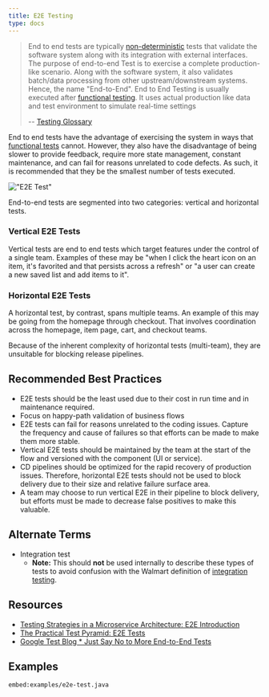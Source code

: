 ```yaml
---
title: E2E Testing
type: docs
---
```


> End to end tests are typically [non-deterministic](/testing/glossary#non-deterministic-test) tests that validate the software system along with its integration with external interfaces. The purpose of end-to-end Test is to exercise a complete production-like scenario. Along with the software system, it also validates batch/data processing from other upstream/downstream systems. Hence, the name "End-to-End". End to End Testing is usually executed after [functional testing](/testing/glossary#functional-test). It uses actual production like data and test environment to simulate real-time settings
>
> -- [Testing Glossary](/testing/glossary#end-to-end-test)

End to end tests have the advantage of exercising the system in ways that [functional tests](glossary#functional-test) cannot. However, they also have
the disadvantage of being slower to provide feedback, require more state management, constant maintenance, and can fail for reasons unrelated to code defects. As such, it is recommended
that they be the smallest number of tests executed.

!["E2E Test"](/images/testing-images/e2e-test.png)

End-to-end tests are segmented into two categories: vertical and horizontal tests. 

### Vertical E2E Tests
Vertical tests are end to end tests which target features under the control of a single team. Examples of these may be "when I click the heart icon on an item, it's favorited and that persists across a refresh" or "a user can create a new saved list and add items to it".

### Horizontal E2E Tests
A horizontal test, by contrast, spans multiple teams. An example of this may be going from the homepage through checkout. That involves coordination across the homepage, item page, cart, and checkout teams.

Because of the inherent complexity of horizontal tests (multi-team), they are unsuitable for blocking release pipelines.

## Recommended Best Practices

* E2E tests should be the least used due to their cost in run time and in maintenance required. 
* Focus on happy-path validation of business flows
* E2E tests can fail for reasons unrelated to the coding issues. Capture the frequency and cause of failures so that efforts can be made to make them more stable.
* Vertical E2E tests should be maintained by the team at the start of the flow and versioned with the component (UI or service).
* CD pipelines should be optimized for the rapid recovery of production issues. Therefore, horizontal E2E tests should not be used to block delivery due to their size and relative failure surface area. 
* A team may choose to run vertical E2E in their pipeline to block delivery, but efforts must be made to decrease false positives to make this valuable.

## Alternate Terms

- Integration test
  - **Note:** This should **not** be used internally to describe these types of tests to avoid confusion with the Walmart definition of [integration testing](glossary#integration-test).

## Resources

- [Testing Strategies in a Microservice Architecture: E2E Introduction](https://martinfowler.com/articles/microservice-testing/#testing-end-to-end-introduction)
- [The Practical Test Pyramid: E2E Tests](https://martinfowler.com/articles/practical-test-pyramid.html#End-to-endTests)
- [Google Test Blog \* Just Say No to More End-to-End Tests](https://testing.googleblog.com/2015/04/just-say-no-to-more-end-to-end-tests.html)

## Examples

<CodeTabs id="e2e-test-examples">

`embed:examples/e2e-test.java`

</CodeTabs>
